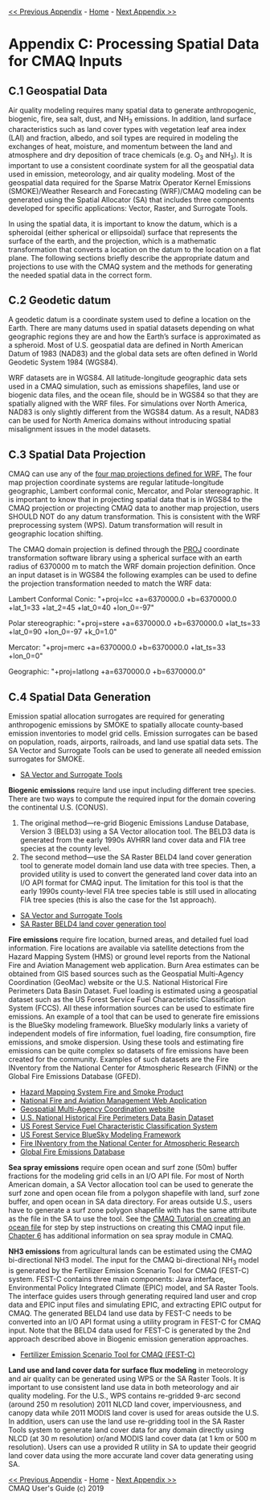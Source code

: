 <!-- BEGIN COMMENT -->

[<< Previous Appendix](CMAQ_UG_appendixB_emissions_control.md) - [Home](../README.md) - [Next Appendix >>](CMAQ_UG_appendixD_parallel_implementation.md)

<!-- END COMMENT -->

# Appendix C: Processing Spatial Data for CMAQ Inputs

## C.1 Geospatial Data

Air quality modeling requires many spatial data to generate anthropogenic,
biogenic, fire, sea salt, dust, and NH<sub>3</sub> emissions. In addition, land surface characteristics such as
land cover types with vegetation leaf area index (LAI) and fraction, albedo, and soil types are required in
modeling the exchanges of heat, moisture, and momentum between the land and atmosphere and dry deposition
of trace chemicals (e.g. O<sub>3</sub> and NH<sub>3</sub>). It is important to use a consistent coordinate system for all the
geospatial data used in emission, meteorology, and air quality modeling. Most of the geospatial data
required for the Sparse Matrix Operator Kernel Emissions (SMOKE)/Weather Research and Forecasting
(WRF)/CMAQ modeling can be generated using the Spatial Allocator (SA) that includes three components
developed for specific applications: Vector, Raster, and Surrogate Tools.

In using the spatial data, it is important to know the datum, which is a spheroidal (either spherical
 or ellipsoidal) surface that represents the surface of the earth, and the projection, which is a
 mathematic transformation that converts a location on the datum to the location on a flat plane.
 The following sections briefly describe the appropriate datum and projections to use with the CMAQ system
 and the methods for generating the needed spatial data in the correct form.

## C.2 Geodetic datum

 A geodetic datum is a coordinate system used to define a location on the Earth.
 There are many datums used in spatial datasets depending on what geographic regions they are and
 how the Earth’s surface is approximated as a spheroid.  Most of U.S. geospatial data are defined in
 North American Datum of 1983 (NAD83) and the global data sets are often defined in World Geodetic System
1984 (WGS84).

WRF datasets are in WGS84.  All latitude-longitude geographic data sets used in a CMAQ simulation,
such as emissions shapefiles, land use or biogenic data files, and the ocean file, should be in WGS84
so that they are spatially aligned with the WRF files.  For simulations over North America, NAD83 is only
slightly different from the WGS84 datum.  As a result, NAD83 can be used for North America domains without
introducing spatial misalignment issues in the model datasets.

## C.3 Spatial Data Projection

CMAQ can use any of the [four map projections defined for WRF.](http://www2.mmm.ucar.edu/wrf/users/docs/user_guide_V3/users_guide_chap3.htm) 
The four map projection coordinate systems are regular latitude-longitude geographic, Lambert conformal conic, Mercator, and Polar
stereographic. It is important to know that in projecting spatial data that is in WGS84 to the CMAQ projection or projecting CMAQ data to another map projection, users SHOULD NOT do any datum transformation. This is consistent with the WRF preprocessing system (WPS). Datum transformation will result in  geographic location shifting.

The CMAQ domain projection is defined through the [PROJ](https://proj.org) coordinate transformation software library using a spherical surface with an earth radius of 6370000 m to match the WRF domain projection definition.  Once an input dataset is in WGS84 the following examples can be used to define the projection transformation needed to match the WRF data:

Lambert Conformal Conic:  "+proj=lcc +a=6370000.0 +b=6370000.0 +lat_1=33 +lat_2=45 +lat_0=40 +lon_0=-97"

Polar stereographic:  "+proj=stere +a=6370000.0 +b=6370000.0 +lat_ts=33 +lat_0=90 +lon_0=-97 +k_0=1.0"

Mercator:  "+proj=merc +a=6370000.0 +b=6370000.0 +lat_ts=33 +lon_0=0"

Geographic:  "+proj=latlong +a=6370000.0 +b=6370000.0"

## C.4 Spatial Data Generation

Emission spatial allocation surrogates are required for generating anthropogenic emissions by SMOKE to
spatially allocate county-based emission inventories to model grid cells. Emission surrogates can be based
on population, roads, airports, railroads, and land use spatial data sets. The SA Vector and Surrogate
Tools can be used to generate all needed emission surrogates for SMOKE.

- [SA Vector and Surrogate Tools](https://www.cmascenter.org/sa-tools/) 

**Biogenic emissions** require land use input including different tree species. There are two ways to
compute the required input for the domain covering the continental U.S. (CONUS).

1. The original method—re-grid Biogenic Emissions Landuse Database, Version 3 (BELD3) using a SA Vector
allocation tool. The BELD3 data is generated from the early 1990s AVHRR land cover data and FIA tree
species at the county level.
2. The second method—use the SA Raster BELD4 land cover generation tool to generate model domain land use
 data with tree species. Then, a provided utility is used to convert the generated land cover data into
 an I/O API format for CMAQ input. The limitation for this tool is that the early 1990s county-level FIA tree species
 table is still used in allocating FIA tree species (this is also the case for the 1st approach).

- [SA Vector and Surrogate Tools](https://www.cmascenter.org/sa-tools/) 
- [SA Raster BELD4 land cover generation tool](https://www.cmascenter.org/sa-tools/documentation/4.2/Raster_Users_Guide_4_2.pdf) 

**Fire emissions** require fire location, burned areas, and detailed fuel load information.
Fire locations are available via satellite detections from the Hazard Mapping System (HMS) or ground
level reports from the National Fire and Aviation Management web application.  Burn Area estimates can
be obtained from GIS based sources such as the Geospatial Multi-Agency Coordination (GeoMac) website or
the U.S. National Historical Fire Perimeters Data Basin Dataset.  Fuel loading is estimated using a
geospatial dataset such as the US Forest Service Fuel Characteristic Classification System (FCCS).
All these information sources can be used to estimate fire emissions. An example of a tool that can
be used to generate fire emissions is the BlueSky modeling framework.  BlueSky modularly links a variety
of independent models of fire information, fuel loading, fire consumption, fire emissions, and smoke
dispersion.  Using these tools and estimating fire emissions can be quite complex so datasets of fire
emissions have been created for the community. Examples of such datasets are the Fire INventory from
the National Center for Atmospheric Research (FINN) or the Global Fire Emissions Database (GFED).

- [Hazard Mapping System Fire and Smoke Product](https://www.ospo.noaa.gov/Products/land/hms.html)
- [National Fire and Aviation Management Web Application](https://fam.nwcg.gov/fam-web/)
- [Geospatial Multi-Agency Coordination website](https://www.geomac.gov/)
- [U.S. National Historical Fire Perimeters Data Basin Dataset](https://www.arcgis.com/home/item.html?id=6b68271ebee147d99525e0b914823155) 
- [US Forest Service Fuel Characteristic Classification System](https://www.fs.fed.us/pnw/fera/fft/fccsmodule.shtml)
- [US Forest Service BlueSky Modeling Framework](https://sites.google.com/firenet.gov/wfaqrp-airfire-info/playground)  
- [Fire INventory from the National Center for Atmospheric Research](https://www2.acom.ucar.edu/modeling/finn-fire-inventory-ncar)
- [Global Fire Emissions Database](http://www.globalfiredata.org/)

**Sea spray emissions** require open ocean and surf zone (50m) buffer fractions for the modeling grid
 cells in an I/O API file. For most of North American domain, a SA Vector allocation tool can be used
 to generate the surf zone and open ocean file from a polygon shapefile with land, surf zone buffer,
 and open ocean in SA data directory. For areas outside U.S., users have to generate a surf zone polygon
 shapefile with has the same attribute as the file in the SA to use the tool.  See the [CMAQ Tutorial on creating an ocean file](Appendix/CMAQ_UG_tutorial_oceanfile.md) for step by step instructions on creating this CMAQ input file. [Chapter 6](CMAQ_UG_ch06_model_configuration_options.md#sea-spray) has additional information on sea spray module in CMAQ.

**NH3 emissions** from agricultural lands can be estimated using the CMAQ bi-directional NH3 model. The
input for the CMAQ bi-directional NH<sub>3</sub> model is generated by the Fertilizer Emission Scenario Tool for
CMAQ (FEST-C) system. FEST-C contains three main components: Java interface, Environmental Policy
Integrated Climate (EPIC) model, and SA Raster Tools. The interface guides users through generating
required land user and crop data and EPIC input files and simulating EPIC, and extracting EPIC output
for CMAQ. The generated BELD4 land use data by FEST-C needs to be converted into an I/O API format
using a utility program in FEST-C for CMAQ input. Note that the BELD4 data used for FEST-C is generated by the 2nd approach described above in Biogenic emission generation approaches.  

- [Fertilizer Emission Scenario Tool for CMAQ (FEST-C)](https://www.cmascenter.org/fest-c/) 

**Land use and land cover data for surface flux modeling** in meteorology and air quality can be
generated using WPS or the SA Raster Tools. It is important to use consistent land use data in both
meteorology and air quality modeling. For the U.S., WPS contains re-gridded 9-arc
second (around 250 m resolution) 2011 NLCD land cover, imperviousness, and canopy data while 2011 MODIS
land cover is used for areas outside the U.S. In addition, users can use the land use re-gridding tool in the
SA Raster Tools system to generate land cover data for any domain directly using NLCD (at 30 m resolution)
or/and MODIS land cover data (at 1 km or 500 m resolution). Users can use a provided R utility in SA to
update their geogrid land cover data using the more accurate land cover data generating using SA.

<!-- BEGIN COMMENT -->

[<< Previous Appendix](CMAQ_UG_appendixB_emissions_control.md) - [Home](../README.md) - [Next Appendix >>](CMAQ_UG_appendixD_parallel_implementation.md)<br>
CMAQ User's Guide (c) 2019<br>

<!-- END COMMENT -->
